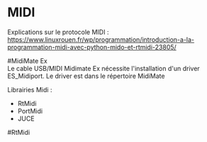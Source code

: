 # MIDI
Explications sur le protocole MIDI :  
https://www.linuxrouen.fr/wp/programmation/introduction-a-la-programmation-midi-avec-python-mido-et-rtmidi-23805/  

#MidiMate Ex  
Le cable USB/MIDI Midimate Ex nécessite l'installation d'un driver ES_Midiport. Le driver est dans le répertoire MidiMate

Librairies Midi :  
- RtMidi 
- PortMidi
- JUCE


#RtMidi  


